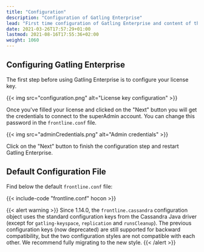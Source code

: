 ```yaml
---
title: "Configuration"
description: "Configuration of Gatling Enterprise"
lead: "First time configuration of Gatling Enterprise and content of the default configuration file"
date: 2021-03-26T17:57:29+01:00
lastmod: 2021-08-16T17:55:36+02:00
weight: 1060
---
```


## Configuring Gatling Enterprise

The first step before using Gatling Enterprise is to configure your license key.

{{< img src="configuration.png" alt="License key configuration" >}}

Once you've filled your license and clicked on the "Next" button you will get the credentials to connect to the superAdmin account. You can change this password in the `frontline.conf` file.

{{< img src="adminCredentials.png" alt="Admin credentials" >}}

Click on the "Next" button to finish the configuration step and restart Gatling Enterprise.

## Default Configuration File

Find below the default `frontline.conf` file:

{{< include-code "frontline.conf" hocon >}}

{{< alert warning >}}
Since 1.14.0, the `frontline.cassandra` configuration object uses the standard configuration keys from the Cassandra
Java driver (except for `gatling-keyspace`, `replication` and `runsCleanup`). The previous configuration keys (now
deprecated) are still supported for backward compatibility, but the two configuration styles are not compatible with
each other. We recommend fully migrating to the new style.
{{< /alert >}}
